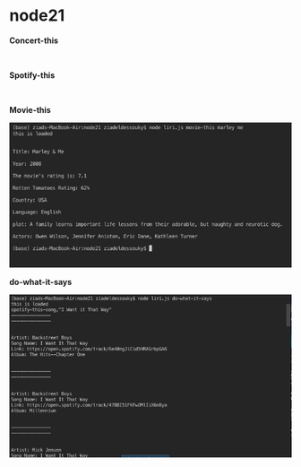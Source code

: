 # node21

**Concert-this**

<p align="center">
  <img  scr="../img/concert-this.png">
</p>

**Spotify-this**

<p align="center">
  <img  scr="../img/spotify-this">
</p>

**Movie-this**

<p align="center">
  <img  src="./img/movie-this.png">
</p>

**do-what-it-says**

<p align="center">
  <img  src="img/do-what-it-says.png">
</p>